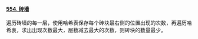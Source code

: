 #### [554. 砖墙](https://leetcode.cn/problems/brick-wall/)

遍历砖墙的每一层，使用哈希表保存每个砖块最右侧的位置出现的次数，再遍历哈希表，求出出现次数最大，层数减去最大的次数，则砖块的数量最少。
